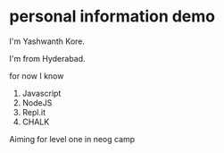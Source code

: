 # personal information demo

I'm Yashwanth Kore.

I'm from Hyderabad.

for now I know

1. Javascript
2. NodeJS
3. Repl.it
4. CHALK

Aiming for level one in neog camp